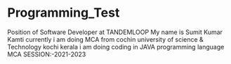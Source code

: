 # Programming_Test
Position of Software Developer at TANDEMLOOP
My name is Sumit Kumar Kamti
currently i am doing MCA from cochin university of science & Technology kochi kerala
i am doing coding in JAVA programming language
MCA SESSION:-2021-2023
